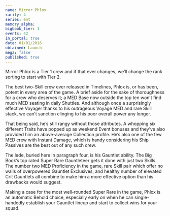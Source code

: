 ```yaml
---
name: Mirror Phlox
rarity: 4
series: ent
memory_alpha:
bigbook_tier: 1
events: 42
in_portal: true
date: 01/01/2016
obtained: Launch
mega: false
published: true
---
```


Mirror Phlox is a Tier 1 crew and if that ever changes, we’ll change the rank sorting to start with Tier 2.

The best two-Skill crew ever released in Timelines, Phlox is, or has been, potent in every area of the game. A brief aside for the sake of thoroughness for a crew who deserves it; a MED Base now outside the top ten won’t find much MED seating in daily Shuttles. And although once a surprisingly effective Voyager thanks to his outrageous Voyage MED and rare Skill stack, we can’t sanction clinging to his poor overall power any longer.

That being said, he’s still rangy without those attributes. A whopping six different Traits have popped up as weekend Event bonuses and they’ve also provided him an above-average Collection profile. He’s also one of the few MED crew with Instant Damage, which is handy considering his Ship Passives are the best out of any such crew.

The lede, buried here in paragraph four, is his Gauntlet ability. The Big Book’s top rated Super Rare Gauntleteer gets it done with just two Skills. The number two MED Proficiency in the game, rare Skill pair which offer no walls of overpowered Gauntlet Exclusives, and healthy number of elevated Crit Gauntlets all combine to make him a more effective option than his drawbacks would suggest.

Making a case for the most well-rounded Super Rare in the game, Phlox is an automatic Behold choice, especially early on when he can single-handedly establish your Gauntlet lineup and start to collect wins for your squad.
